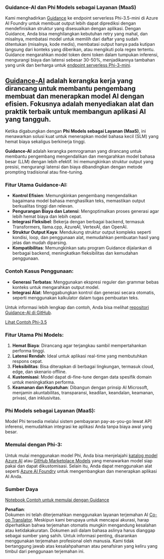 <!--
CO_OP_TRANSLATOR_METADATA:
{
  "original_hash": "bd049872f37c3079c87d4fe17109cea0",
  "translation_date": "2025-07-16T18:19:43+00:00",
  "source_file": "md/01.Introduction/01/01.Guidance.md",
  "language_code": "id"
}
-->
### Guidance-AI dan Phi Models sebagai Layanan (MaaS)  
Kami menghadirkan [Guidance](https://github.com/guidance-ai/guidance) ke endpoint serverless Phi-3.5-mini di Azure AI Foundry untuk membuat output lebih dapat diprediksi dengan mendefinisikan struktur yang disesuaikan dengan aplikasi. Dengan Guidance, Anda bisa menghilangkan kebutuhan retry yang mahal, dan misalnya, membatasi model untuk memilih dari daftar yang sudah ditentukan (misalnya, kode medis), membatasi output hanya pada kutipan langsung dari konteks yang diberikan, atau mengikuti pola regex tertentu. Guidance mengarahkan model token demi token dalam tumpukan inferensi, mengurangi biaya dan latensi sebesar 30-50%, menjadikannya tambahan yang unik dan berharga untuk [endpoint serverless Phi-3-mini](https://aka.ms/try-phi3.5mini).

## [**Guidance-AI**](https://github.com/guidance-ai/guidance) adalah kerangka kerja yang dirancang untuk membantu pengembang membuat dan menerapkan model AI dengan efisien. Fokusnya adalah menyediakan alat dan praktik terbaik untuk membangun aplikasi AI yang tangguh.

Ketika digabungkan dengan **Phi Models sebagai Layanan (MaaS)**, ini menawarkan solusi kuat untuk menerapkan model bahasa kecil (SLM) yang hemat biaya sekaligus berkinerja tinggi.

**Guidance-AI** adalah kerangka pemrograman yang dirancang untuk membantu pengembang mengendalikan dan mengarahkan model bahasa besar (LLM) dengan lebih efektif. Ini memungkinkan struktur output yang presisi, mengurangi latensi dan biaya dibandingkan dengan metode prompting tradisional atau fine-tuning.

### Fitur Utama Guidance-AI:  
- **Kontrol Efisien**: Memungkinkan pengembang mengendalikan bagaimana model bahasa menghasilkan teks, memastikan output berkualitas tinggi dan relevan.  
- **Pengurangan Biaya dan Latensi**: Mengoptimalkan proses generasi agar lebih hemat biaya dan lebih cepat.  
- **Integrasi Fleksibel**: Bekerja dengan berbagai backend, termasuk Transformers, llama.cpp, AzureAI, VertexAI, dan OpenAI.  
- **Struktur Output Kaya**: Mendukung struktur output kompleks seperti kondisi, loop, dan penggunaan alat, memudahkan pembuatan hasil yang jelas dan mudah diparsing.  
- **Kompatibilitas**: Memungkinkan satu program Guidance dijalankan di berbagai backend, meningkatkan fleksibilitas dan kemudahan penggunaan.

### Contoh Kasus Penggunaan:  
- **Generasi Terbatas**: Menggunakan ekspresi reguler dan grammar bebas konteks untuk mengarahkan output model.  
- **Integrasi Alat**: Menggabungkan kontrol dan generasi secara otomatis, seperti menggunakan kalkulator dalam tugas pembuatan teks.

Untuk informasi lebih lengkap dan contoh, Anda bisa melihat [repositori Guidance-AI di GitHub](https://github.com/guidance-ai/guidance).

[Lihat Contoh Phi-3.5](../../../../../code/01.Introduce/guidance.ipynb)

### Fitur Utama Phi Models:  
1. **Hemat Biaya**: Dirancang agar terjangkau sambil mempertahankan performa tinggi.  
2. **Latensi Rendah**: Ideal untuk aplikasi real-time yang membutuhkan respons cepat.  
3. **Fleksibilitas**: Bisa diterapkan di berbagai lingkungan, termasuk cloud, edge, dan skenario offline.  
4. **Kustomisasi**: Model dapat di-fine-tune dengan data spesifik domain untuk meningkatkan performa.  
5. **Keamanan dan Kepatuhan**: Dibangun dengan prinsip AI Microsoft, menjamin akuntabilitas, transparansi, keadilan, keandalan, keamanan, privasi, dan inklusivitas.

### Phi Models sebagai Layanan (MaaS):  
Model Phi tersedia melalui sistem pembayaran pay-as-you-go lewat API inferensi, memudahkan integrasi ke aplikasi Anda tanpa biaya awal yang besar.

### Memulai dengan Phi-3:  
Untuk mulai menggunakan model Phi, Anda bisa menjelajahi [katalog model Azure AI](https://ai.azure.com/explore/models) atau [GitHub Marketplace Models](https://github.com/marketplace/models) yang menawarkan model siap pakai dan dapat dikustomisasi. Selain itu, Anda dapat menggunakan alat seperti [Azure AI Foundry](https://ai.azure.com) untuk mengembangkan dan menerapkan aplikasi AI Anda.

### Sumber Daya  
[Notebook Contoh untuk memulai dengan Guidance](../../../../../code/01.Introduce/guidance.ipynb)

**Penafian**:  
Dokumen ini telah diterjemahkan menggunakan layanan terjemahan AI [Co-op Translator](https://github.com/Azure/co-op-translator). Meskipun kami berupaya untuk mencapai akurasi, harap diperhatikan bahwa terjemahan otomatis mungkin mengandung kesalahan atau ketidakakuratan. Dokumen asli dalam bahasa aslinya harus dianggap sebagai sumber yang sahih. Untuk informasi penting, disarankan menggunakan terjemahan profesional oleh manusia. Kami tidak bertanggung jawab atas kesalahpahaman atau penafsiran yang keliru yang timbul dari penggunaan terjemahan ini.